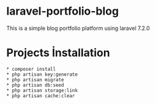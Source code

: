 # laravel-portfolio-blog
 This is a simple blog portfolio platform using laravel 7.2.0
# Projects İnstallation

	* composer install
	* php artisan key:generate
	* php artisan migrate
	* php artisan db:seed
	* php artisan storage:link
	* php artisan cache:clear

